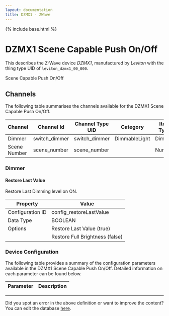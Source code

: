 ```yaml
---
layout: documentation
title: DZMX1 - ZWave
---
```


{% include base.html %}

# DZMX1 Scene Capable Push On/Off

This describes the Z-Wave device *DZMX1*, manufactured by *Leviton* with the thing type UID of ```leviton_dzmx1_00_000```. 

Scene Capable Push On/Off


## Channels
The following table summarises the channels available for the DZMX1 Scene Capable Push On/Off.

| Channel | Channel Id | Channel Type UID | Category | Item Type |
|---------|------------|------------------|----------|-----------|
| Dimmer | switch_dimmer | switch_dimmer | DimmableLight | Dimmer |
| Scene Number | scene_number | scene_number |  | Number |


### Dimmer

#### Restore Last Value

Restore Last Dimming level on ON.


| Property         | Value    |
|------------------|----------|
| Configuration ID | config_restoreLastValue |
| Data Type        | BOOLEAN || Default Value | true |
| Options | Restore Last Value (true) |
|  | Restore Full Brightness (false) |


### Device Configuration
The following table provides a summary of the configuration parameters available in the DZMX1 Scene Capable Push On/Off.
Detailed information on each parameter can be found below.

| Parameter   | Description |
|-------------|-------------|


---

Did you spot an error in the above definition or want to improve the content?
You can edit the database [here](http://www.cd-jackson.com/index.php/zwave/zwave-device-database/zwave-device-list/devicesummary/196).
